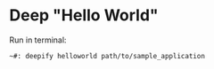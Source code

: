 Deep "Hello World"
===================

Run in terminal: 

```bash
~#: deepify helloworld path/to/sample_application
```